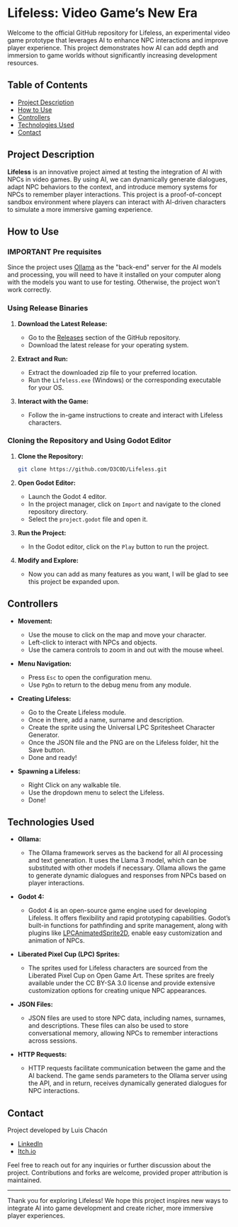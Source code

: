 # Lifeless: Video Game’s New Era

Welcome to the official GitHub repository for Lifeless, an experimental video game prototype that leverages AI to enhance NPC interactions and improve player experience. This project demonstrates how AI can add depth and immersion to game worlds without significantly increasing development resources.

## Table of Contents
- [Project Description](#project-description)
- [How to Use](#how-to-use)
- [Controllers](#controllers)
- [Technologies Used](#technologies-used)
- [Contact](#contact)

## Project Description

**Lifeless** is an innovative project aimed at testing the integration of AI with NPCs in video games. By using AI, we can dynamically generate dialogues, adapt NPC behaviors to the context, and introduce memory systems for NPCs to remember player interactions. This project is a proof-of-concept sandbox environment where players can interact with AI-driven characters to simulate a more immersive gaming experience.

## How to Use

### IMPORTANT Pre requisites
Since the project uses [Ollama](https://github.com/ollama/ollama) as the "back-end" server for the AI models and processing, you will need to have it installed on your computer along with the models you want to use for testing. Otherwise, the project won't work correctly.

### Using Release Binaries

1. **Download the Latest Release:**
   - Go to the [Releases](https://github.com/D3C0D/Lifeless/releases) section of the GitHub repository.
   - Download the latest release for your operating system.

2. **Extract and Run:**
   - Extract the downloaded zip file to your preferred location.
   - Run the `Lifeless.exe` (Windows) or the corresponding executable for your OS.

3. **Interact with the Game:**
   - Follow the in-game instructions to create and interact with Lifeless characters.

### Cloning the Repository and Using Godot Editor

1. **Clone the Repository:**
   ```bash
   git clone https://github.com/D3C0D/Lifeless.git
   ```

2. **Open Godot Editor:**
   - Launch the Godot 4 editor.
   - In the project manager, click on `Import` and navigate to the cloned repository directory.
   - Select the `project.godot` file and open it.

3. **Run the Project:**
   - In the Godot editor, click on the `Play` button to run the project.

4. **Modify and Explore:**
   - Now you can add as many features as you want, I will be glad to see this project be expanded upon.

## Controllers

- **Movement:**
  - Use the mouse to click on the map and move your character.
  - Left-click to interact with NPCs and objects.
  - Use the camera controls to zoom in and out with the mouse wheel.

- **Menu Navigation:**
  - Press `Esc` to open the configuration menu.
  - Use `PgDn` to return to the debug menu from any module.
 
- **Creating Lifeless:**
  - Go to the Create Lifeless module.
  - Once in there, add a name, surname and description.
  - Create the sprite using the Universal LPC Spritesheet Character Generator.
  - Once the JSON file and the PNG are on the Lifeless folder, hit the Save button.
  - Done and ready!
 
 - **Spawning a Lifeless:**
   - Right Click on any walkable tile.
   - Use the dropdown menu to select the Lifeless.
   - Done!

## Technologies Used

- **Ollama:**
  - The Ollama framework serves as the backend for all AI processing and text generation. It uses the Llama 3 model, which can be substituted with other models if necessary. Ollama allows the game to generate dynamic dialogues and responses from NPCs based on player interactions.

- **Godot 4:**
  - Godot 4 is an open-source game engine used for developing Lifeless. It offers flexibility and rapid prototyping capabilities. Godot’s built-in functions for pathfinding and sprite management, along with plugins like [LPCAnimatedSprite2D](https://github.com/alextrevisan/LPCAnimatedSprite2D), enable easy customization and animation of NPCs.

- **Liberated Pixel Cup (LPC) Sprites:**
  - The sprites used for Lifeless characters are sourced from the Liberated Pixel Cup on Open Game Art. These sprites are freely available under the CC BY-SA 3.0 license and provide extensive customization options for creating unique NPC appearances.

- **JSON Files:**
  - JSON files are used to store NPC data, including names, surnames, and descriptions. These files can also be used to store conversational memory, allowing NPCs to remember interactions across sessions.

- **HTTP Requests:**
  - HTTP requests facilitate communication between the game and the AI backend. The game sends parameters to the Ollama server using the API, and in return, receives dynamically generated dialogues for NPC interactions.

## Contact

Project developed by Luis Chacón
- [LinkedIn](https://www.linkedin.com/in/luis-chacon-mora/)
- [Itch.io](https://amenohi.itch.io/)

Feel free to reach out for any inquiries or further discussion about the project. Contributions and forks are welcome, provided proper attribution is maintained.

---

Thank you for exploring Lifeless! We hope this project inspires new ways to integrate AI into game development and create richer, more immersive player experiences.

